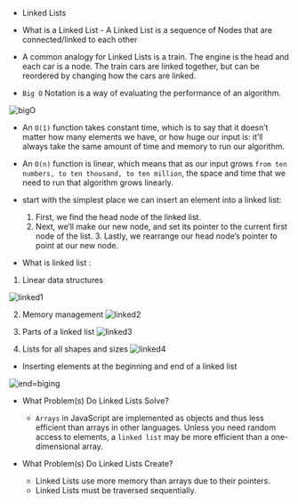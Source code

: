 - Linked Lists

- What is a Linked List
      - A Linked List is a sequence of Nodes that are connected/linked 
         to each other
- A common analogy for Linked Lists is a train. The engine is the head and each car is a node. The train cars are linked together, but can be reordered by changing how the cars are linked.

- `Big O` Notation is a way of evaluating the performance of an algorithm.

![bigO]()

- An `O(1)` function takes constant time, which is to say that it doesn’t matter how many elements we have, or how huge our input is: it’ll always take the same amount of time and memory to run our algorithm. 
- An `O(n)` function is linear, which means that as our input grows `from ten numbers, to ten thousand, to ten million`, the space and time that we need to run that algorithm grows linearly.

- start with the simplest place we can insert an element into a linked list:
    1. First, we find the head node of the linked list.
     2. Next, we’ll make our new node, and set its pointer to the 
     current first node of the list.
      3. Lastly, we rearrange our head node’s pointer to point at our new node.

- What is linked list :

 1. Linear data structures

![linked1]()

2. Memory management
![linked2]()

3. Parts of a linked list
![linked3]()

4. Lists for all shapes and sizes
![linked4]()

- Inserting elements at the beginning and end of a linked list

![end=biging]()

- What Problem(s) Do Linked Lists Solve?
   - `Arrays` in JavaScript are implemented as objects and thus less efficient than arrays in other languages. Unless you need random access to elements, a `linked list` may be more efficient than a one-dimensional array.

- What Problem(s) Do Linked Lists Create?
  - Linked Lists use more memory than arrays due to their pointers.
  - Linked Lists must be traversed sequentially.
